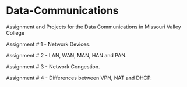 # Data-Communications

 Assignment and Projects for the Data Communications in Missouri Valley College


Assignment # 1 - Network Devices.

Assignment # 2 - LAN, WAN, MAN, HAN and PAN.

Assignment # 3 - Network Congestion.

Assignment # 4 - Differences between VPN, NAT and DHCP.
